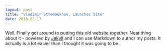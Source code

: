 ```yaml
---
layout: post
title: "Vladimir Stremoukhov, Launches Site"
date: 2016-08-17
---
```


Well. Finally got around to putting this old website together. Neat thing about it - powered by [Jekyll](http://jekyllrb.com)
and I can use Markdown to author my posts. It actually is a lot easier than I thought it was going to be.
